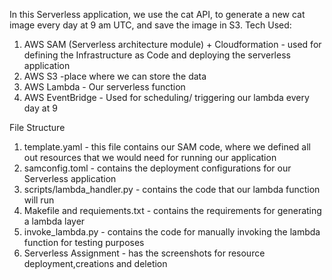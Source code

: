 In this Serverless application, we use the cat API, to generate a new cat image every day at 9 am UTC, and save the image in S3.
Tech Used:
1. AWS SAM (Serverless architecture module) + Cloudformation - used for defining the Infrastructure as Code and deploying the serverless application
2. AWS S3 -place where we can store the data
3. AWS Lambda - Our serverless function
4. AWS EventBridge - Used for scheduling/ triggering our lambda every day at 9

File Structure
1. template.yaml - this file contains our SAM code, where we defined all out resources that we would need for running our application
2. samconfig.toml - contains the deployment configurations for our Serverless application
3. scripts/lambda_handler.py - contains the code that our lambda function will run
4. Makefile and requiements.txt - contains the requirements for generating a lambda layer
5. invoke_lambda.py - contains the code for manually invoking the lambda function for testing purposes
6. Serverless Assignment - has the screenshots for resource deployment,creations and deletion
